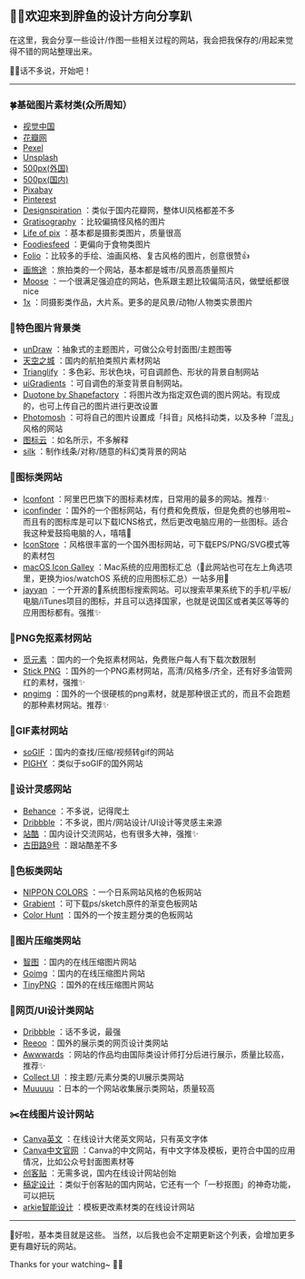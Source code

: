 ## 👏🏻欢迎来到胖鱼的设计方向分享趴

在这里，我会分享一些设计/作图一些相关过程的网站，我会把我保存的/用起来觉得不错的网站整理出来。

🤟🏻话不多说，开始吧！

---

### 🍀基础图片素材类(众所周知）

* [视觉中国](https://www.vcg.com/)
* [花瓣网](http://huaban.com/discovery/)
* [Pexel](https://www.pexels.com/)
* [Unsplash](https://unsplash.com/)
* [500px(外国)](https://500px.com/)
* [500px(国内)](https://500px.me/)
* [Pixabay](https://pixabay.com/)
* [Pinterest](https://www.pinterest.com/)
* [Designspiration](https://www.designspiration.net/) ：类似于国内花瓣网，整体UI风格都差不多
* [Gratisography](https://gratisography.com/) ：比较偏搞怪风格的图片
* [Life of pix](https://www.lifeofpix.com/) ：基本都是摄影类图片，质量很高
* [Foodiesfeed](https://www.foodiesfeed.com/) ：更偏向于食物类图片
* [Folio](https://folioart.co.uk/) ：比较多的手绘、油画风格、复古风格的图片，创意很赞👍
* [画旅途](http://www.hualvtu.com/) ：旅拍类的一个网站，基本都是城市/风景高质量照片
* [Moose](https://photos.icons8.com/) ：一个很满足强迫症的网站，色系跟主题比较偏简洁风，做壁纸都很nice
* [1x](https://1x.com/) ：同摄影类作品，大片系。更多的是风景/动物/人物类实景图片


### 🌸特色图片背景类

* [unDraw](https://undraw.co/) ：抽象式的主题图片，可做公众号封面图/主题图等
* [天空之城](https://www.skypixel.com/) ：国内的航拍类照片素材网站
* [Trianglify](https://trianglify.io/) ：多色彩、形状色块，可自调颜色、形状的背景自制网站
* [uiGradients](https://uigradients.com/#PiggyPink) ：可自调色的渐变背景自制网站。
* [Duotone by Shapefactory](https://duotone.shapefactory.co/?f=f6cde1&t=005eac&q=_) ：将图片改为指定双色调的图片网站。有现成的，也可上传自己的图片进行更改设置
* [Photomosh](https://photomosh.com/) ：可将自己的图片设置成「抖音」风格抖动类，以及多种「混乱」风格的网站
* [图标云](http://www.bgpatterns.com/) ：如名所示，不多解释
* [silk](http://weavesilk.com/) ：制作线条/对称/随意的科幻类背景的网站


### 🌻图标类网站

* [Iconfont](http://iconfont.cn/home/index?spm=a313x.7781069.1998910419.2) ：阿里巴巴旗下的图标素材库，日常用的最多的网站。推荐✨
* [iconfinder](https://www.iconfinder.com/) ：国外的一个图标网站，有付费和免费版，但是免费的也够用啦~而且有的图标库是可以下载ICNS格式，然后更改电脑应用的一些图标。适合我这种爱鼓捣电脑的人，嘻嘻🧐
* [IconStore](https://iconstore.co/) ：风格很丰富的一个国外图标网站，可下载EPS/PNG/SVG模式等的素材包
* [macOS Icon Galley](https://www.macosicongallery.com/) ：Mac系统的应用图标汇总（📌此网站也可在左上角选项里，更换为ios/watchOS 系统的应用图标汇总）一站多用🤗
* [jayyan](https://jayyan.net/itunes/) ：一个开源的🍎系统图标搜索网站。可以搜索苹果系统下的手机/平板/电脑/iTunes项目的图标，并且可以选择国家，也就是说国区或者美区等等的应用图标都有。强推✨


### 🍉PNG免抠素材网站

* [觅元素](http://www.51yuansu.com/) ：国内的一个免抠素材网站，免费账户每人有下载次数限制
* [Stick PNG](http://www.stickpng.com/) ：国外的一个PNG素材网站，高清/风格多/齐全，还有好多油管网红的素材，强推✨
* [pngimg](http://pngimg.com/) ：国外的一个很硬核的png素材，就是那种很正式的，而且不会跑题的那种素材网站。推荐✨


### 🍋GIF素材网站

* [soGIF](https://www.soogif.com/) ：国内的查找/压缩/视频转gif的网站
* [PIGHY](https://giphy.com/) ：类似于soGIF的国外网站


### 🥝设计灵感网站

* [Behance](https://www.behance.net/) ：不多说，记得爬土
* [Dribbble](https://dribbble.com/) ：不多说，图片/网站设计/UI设计等灵感主来源
* [站酷](https://www.zcool.com.cn/) ：国内设计交流网站，也有很多大神，强推✨
* [古田路9号](http://www.gtn9.com/index.aspx) ：跟站酷差不多


### 🌈色板类网站

* [NIPPON COLORS](http://nipponcolors.com/#momo) ：一个日系网站风格的色板网站
* [Grabient](https://www.grabient.com/) ：可下载ps/sketch原件的渐变色板网站
* [Color Hunt](https://colorhunt.co/) ：国外的一个按主题分类的色板网站


### 🍫图片压缩类网站

* [智图](http://zhitu.isux.us/) ：国内的在线压缩图片网站
* [Goimg](https://goimg.io/) ：国内的在线压缩图片网站
* [TinyPNG](https://tinypng.com/) ：国外的在线压缩图片网站


### 📐网页/UI设计类网站

* [Dribbble](https://dribbble.com/) ：话不多说，最强
* [Reeoo](https://reeoo.com/) ：国外的展示类的网页设计类网站
* [Awwwards](https://www.awwwards.com/websites/) ：网站的作品均由国际类设计师打分后进行展示，质量比较高，推荐✨
* [Collect UI](http://collectui.com/challenges/calendar) ：按主题/元素分类的UI展示类网站
* [Muuuuu](http://muuuuu.org/) ：日本的一个网站收集展示类网站，质量较高


### ✂️在线图片设计网站

* [Canva英文](https://www.canva.com/) ：在线设计大佬英文网站，只有英文字体
* [Canva中文官网](https://www.canva.cn/) ：Canva的中文网站，有中文字体及模板，更符合中国的应用情况，比如公众号封面图素材等
* [创客贴](https://www.chuangkit.com/usetutorial) ：无需多说，国内在线设计网站创始
* [稿定设计](https://www.gaoding.com/) ：类似于创客贴的国内网站，它还有一个「一秒抠图」的神奇功能，可以把玩
* [arkie智能设计](https://www.arkie.cn/scenarios) ：模板更改素材类的在线设计网站

---
📣好啦，基本类目就是这些。
当然，以后我也会不定期更新这个列表，会增加更多更有趣好玩的网站。

Thanks for your watching~
🙆‍♀️

